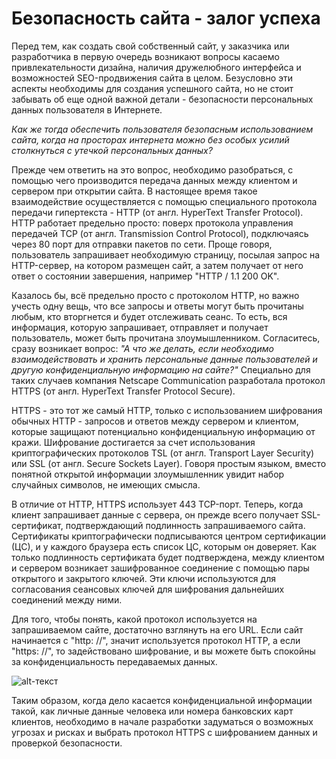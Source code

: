 <!-- Напишите статью в свободном формате, объясняющую владельцу сайта разницу между протоколами HTTP и HTTPS. -->

<!-- Заголовок -->

# Безопасность сайта - залог успеха

<!-- Введение -->

Перед тем, как создать свой собственный сайт, у заказчика или разработчика в первую очередь возникают вопросы касаемо привлекательности дизайна, наличия дружелюбного интерфейса и возможностей SEO-продвижения сайта в целом. Безусловно эти аспекты необходимы для создания успешного сайта, но не стоит забывать об еще одной важной детали - безопасности персональных данных пользователя в Интернете.

_Как же тогда обеспечить пользователя безопасным использованием сайта, когда на просторах интернета можно без особых усилий столкнуться с утечкой персональных данных?_

<!-- Содержание -->

Прежде чем ответить на это вопрос, необходимо разобраться, с помощью чего производится передача данных между клиентом и сервером при открытии сайта. В настоящее время такое взаимодействие осуществляется с помощью специального протокола передачи гипертекста - HTTP (от англ. HyperText Transfer Protocol). HTTP работает предельно просто: поверх протокола управления передачей TCP (от англ. Transmission Control Protocol), подключаясь через 80 порт для отправки пакетов по сети. Проще говоря, пользователь запрашивает необходимую страницу, посылая запрос на HTTP-сервер, на котором размещен сайт, а затем получает от него ответ о состоянии завершения, например "HTTP / 1.1 200 OK".

Казалось бы, всё предельно просто с протоколом HTTP, но важно учесть одну вещь, что все запросы и ответы могут быть прочитаны любым, кто вторгнется и будет отслеживать сеанс. То есть, вся информация, которую запрашивает, отправляет и получает пользователь, может быть прочитана злоумышленником. Согласитесь, сразу возникает вопрос: _"А что же делать, если необходимо взаимодействовать и хранить персональные данные пользователей и другую конфиденциальную информацию на сайте?"_ Специально для таких случаев компания Netscape Communication разработала протокол HTTPS (от англ. HyperText Transfer Protocol Secure).

HTTPS - это тот же самый HTTP, только с использованием шифрования обычных HTTP - запросов и ответов между сервером и клиентом, которые защищают потенциально конфиденциальную информацию от кражи. Шифрование достигается за счет использования криптографических протоколов TSL (от англ. Transport Layer Security) или SSL (от англ. Secure Sockets Layer). Говоря простым языком, вместо понятной открытой информации злоумышленник увидит набор случайных символов, не имеющих смысла.

В отличие от HTTP, HTTPS использует 443 TCP-порт. Теперь, когда клиент запрашивает данные с сервера, он прежде всего получает SSL-сертификат, подтверждающий подлинность запрашиваемого сайта. Сертификаты криптографически подписываются центром сертификации (ЦС), и у каждого браузера есть список ЦС, которым он доверяет. Как только подлинность сертификата будет подтверждена, между клиентом и сервером возникает зашифрованное соединение с помощью пары открытого и закрытого ключей. Эти ключи используются для согласования сеансовых ключей для шифрования дальнейших соединений между ними.

Для того, чтобы понять, какой протокол используется на запрашиваемом сайте, достаточно взглянуть на его URL. Если сайт начинается с "http: //", значит используется протокол HTTP, а если "https: //", то задействовано шифрование, и вы можете быть спокойны за конфиденциальность передаваемых данных.

<!-- Заключение -->

![alt-текст](http2.jpg=250x)

Таким образом, когда дело касается конфиденциальной информации такой, как личные данные человека или номера банковских карт клиентов, необходимо в начале разработки задуматься о возможных угрозах и рисках и выбрать протокол HTTPS с шифрованием данных и проверкой безопасности.
